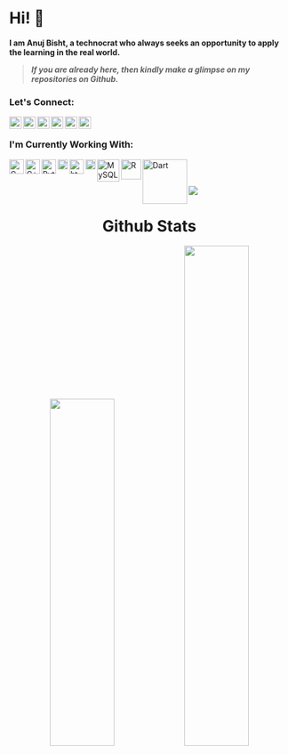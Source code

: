 # Hi! 👋 <!-- <img src="https://raw.githubusercontent.com/TheDudeThatCode/TheDudeThatCode/master/Assets/Hi.gif" width="29px"> -->

**I am Anuj Bisht, a technocrat who always seeks an opportunity to apply the learning in the real world.**

> ***If you are already here, then kindly make a glimpse on my repositories on Github.***
### Let's Connect:
[<img align="left" alt="anuj | Github" width="22px" src="https://cdn.jsdelivr.net/npm/simple-icons@v3/icons/github.svg" />][GitHub]
[<img align="left" alt="anuj | Twitter" width="22px" src="https://cdn.jsdelivr.net/npm/simple-icons@v3/icons/gitlab.svg" />][GitLab]
[<img align="left" alt="anuj | Instagram" width="22px" src="https://cdn.jsdelivr.net/npm/simple-icons@v3/icons/instagram.svg" />][Instagram]
[<img align="left" alt="anuj | LinkedIn" width="22px" src="https://cdn.jsdelivr.net/npm/simple-icons@v3/icons/linkedin.svg" />][LinkedIn]
[<img align="left" alt="anuj | Twitter" width="22px" src="https://cdn.jsdelivr.net/npm/simple-icons@v3/icons/twitter.svg" />][Twitter]
<a href="mailto:anujbisht09@gmail.com">
  <img align="left" width="22px" src="https://cdn.jsdelivr.net/npm/simple-icons@v3/icons/gmail.svg" />
</a>

<br>

### I'm Currently Working With:
<img align="left" alt="C" width="26px" src="https://upload.wikimedia.org/wikipedia/commons/1/18/C_Programming_Language.svg"/>
<img align="left" alt="C++" width="26px" src="https://upload.wikimedia.org/wikipedia/commons/1/18/ISO_C%2B%2B_Logo.svg"/>
<img align="left" alt="Python" width="26px" src="https://upload.wikimedia.org/wikipedia/commons/c/c3/Python-logo-notext.svg"/>
<img align="left" alt="Java" width="18px" src="https://upload.wikimedia.org/wikipedia/en/3/30/Java_programming_language_logo.svg"/>
<img align="left" alt="html" width="26px" src="https://upload.wikimedia.org/wikipedia/commons/6/61/HTML5_logo_and_wordmark.svg"/>
<img align="left" alt="css" width="18px" src="https://upload.wikimedia.org/wikipedia/commons/d/d5/CSS3_logo_and_wordmark.svg"/>
<img align="left" alt="MySQL" width="40px" src="https://upload.wikimedia.org/wikipedia/en/d/dd/MySQL_logo.svg"/>
<img align="left" alt="R" width="36px" src="https://www.r-project.org/logo/Rlogo.png"/>
<img align="left" alt="Dart" width="80px" src="https://upload.wikimedia.org/wikipedia/commons/thumb/f/fe/Dart_programming_language_logo.svg/1920px-Dart_programming_language_logo.svg.png"/>
<br><br>

![](https://komarev.com/ghpvc/?username=bishtanuj&color=ff69b4&style=for-the-badge&label=PROFILE+VIEWS) 



<h1 align="center">Github Stats</h1>
  <div align="center" >
<!--   <img width="40%" src="https://github-readme-stats.vercel.app/api/top-langs/?username=bishtanuj&layout=compact">  -->
 <img width="48%" height="40%" src="https://github-readme-stats-git-masterrstaa-rickstaa.vercel.app/api?username=bishtanuj&"><img width="48%" src="https://github-readme-streak-stats.herokuapp.com/?user=bishtanuj&theme=merko)">
  </div>
  
 
<!-- [![@bishtanuj's Holopin board](https://holopin.io/api/user/board?user=bishtanuj)](https://holopin.io/@bishtanuj) -->

<!--- Links of Social Sites --->
[LinkedIn]: https://www.linkedin.com/in/anujbisht/
[Instagram]: https://www.instagram.com/bisht_anuj_/
[GitHub]: https://github.com/bishtanuj/
[Twitter]: https://twitter.com/bisht_anuj_/
[GitLab]: https://gitlab.com/bishtanuj
